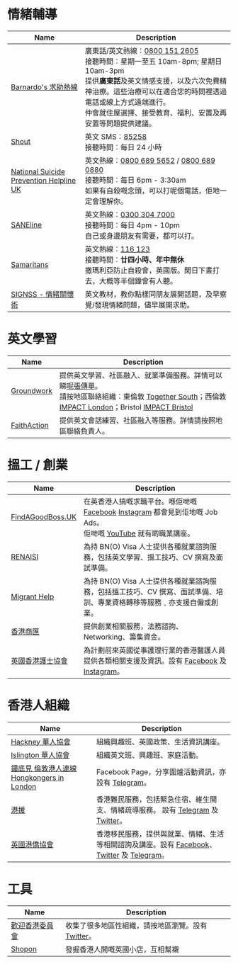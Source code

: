 # 情緒輔導
| Name                                                                                                                                               | Description                                                                                                                                                                                                                                                                        |
| -------------------------------------------------------------------------------------------------------------------------------------------------- | ---------------------------------------------------------------------------------------------------------------------------------------------------------------------------------------------------------------------------------------------------------------------------------- |
| [Barnardo's 求助熱線](https://helpline.barnardos.org.uk/boloh-helpline/hong-kong-bno-xianggang-bno)                                                | 廣東話/英文熱線︰[0800 151 2605](tel:08001512605)<br/>接聽時間︰星期一至五 10am-8pm; 星期日 10am-3pm<br/>提供**廣東話**及英文情感支援，以及六次免費精神治療。這些治療可以在適合您的時間裡透過電話或線上方式遠端進行。<br/>仲會就住屋選擇、接受教育、福利、安置及再安置等問題提供建議。 |
| [Shout](https://giveusashout.org/ "Shout website")                                                                                                 | 英文 SMS︰[85258](sms:+44-85258)<br/>接聽時間︰每日 24 小時<br/>                                                                                                                                                                                                                   |
| [National Suicide Prevention Helpline UK](https://www.spuk.org.uk/national-suicide-prevention-helpline-uk/ "National Suicide Prevention Helpline") | 英文熱線︰[0800 689 5652](tel:08006895652) / [0800 689 0880](tel:08006890880)<br/>接聽時間︰每日 6pm - 3:30am<br/>如果有自殺嘅念頭，可以打呢個電話，佢地一定會理解你。                                                                                                             |
| [SANEline](https://www.sane.org.uk/how-we-help/emotional-support/saneline-services)                                                                | 英文熱線︰[0300 304 7000](tel:+44-03003047000)<br/>接聽時間︰每日 4pm - 10pm<br/>自己或身邊朋友有需要，都可以打。                                                                                                                                                                  |
| [Samaritans](https://www.samaritans.org/)                                                                                                          | 英文熱線︰[116 123](tel:116123)<br/>接聽時間︰**廿四小時、年中無休**<br />撒瑪利亞防止自殺會，英國版。閑日下晝打去，大概等半個鐘會有人聽。                                                                                                                                         |
| [SIGNSS - 情緒關懷術](https://thriveldn.co.uk/communications/toolkits-and-resources/toolkit/thrive-ldn-mental-health-conversation-starter/) | 英文教材，教你點樣同朋友展開話題，及早察覺/發現情緒問題，儘早展開求助。               |

# 英文學習
| Name                                                                | Description                                                                                                                                                                                                                                                                                                                                                                                                           |
| ------------------------------------------------------------------- | --------------------------------------------------------------------------------------------------------------------------------------------------------------------------------------------------------------------------------------------------------------------------------------------------------------------------------------------------------------------------------------------------------------------- |
| [Groundwork](https://www.groundwork.org.uk/projects/impact-london/) | 提供英文學習、社區融入、就業準備服務。詳情可以睇[呢張傳單](https://www.groundwork.org.uk/wp-content/uploads/2022/04/Traditional-Chinese-Flyer.pdf)。<br/>請按地區聯絡組織︰東倫敦 [Together South](https://www.groundwork.org.uk/projects/together/)；西倫敦 [IMPACT London](https://www.groundwork.org.uk/projects/impact-london/)；Bristol [IMPACT Bristol](https://www.groundwork.org.uk/projects/impact-bristol/) |
| [FaithAction](https://cafeconnect.faithaction.net/) | 提供英文會話練習、社區融入等服務。詳情請按照地區聯絡負責人。                                                                                                                                                                                                                                                                                                                                                                                                                     |

# 搵工 / 創業
| Name                                                                     | Description                                                                                                                                                                                                                                                                      |
| ------------------------------------------------------------------------ | -------------------------------------------------------------------------------------------------------------------------------------------------------------------------------------------------------------------------------------------------------------------------------- |
| [FindAGoodBoss.UK](https://FindAGoodBoss.UK)                             | 在英香港人搞嘅求職平台。喺佢哋嘅 [Facebook](https://www.facebook.com/findagoodboss.UK/) [Instagram](https://www.instagram.com/findagoodboss.uk/) 都會見到佢地嘅 Job Ads。<br/>佢哋嘅 [YouTube](https://www.youtube.com/channel/UCXigJ2SOHGsVZTXMCSkYg2Q/videos) 就有啲職業講座。 |
| [RENAISI](https://renaisi.com/services/hongkongers-employment-support/)  | 為持 BN(O) Visa 人士提供各種就業諮詢服務，包括英文學習、搵工技巧、CV 撰寫及面試準備。                                                                                                                                                                                            |
| [Migrant Help](https://www.migranthelpuk.org/hongkong-welcome-programme) | 為持 BN(O) Visa 人士提供各種就業諮詢服務，包括搵工技巧、CV 撰寫、面試準備、培訓、專業資格轉移等服務﹐亦支援自僱或創業。                                                                                                                                                          |
| [香港商匯](https://www.hkbusinesshub.net/)                               | 提供創業相關服務，法務諮詢、Networking、籌集資金。                                                                                                                                                                                                                               |
| [英國香港護士協會](https://www.hknauk.org/)                              | 為計劃前來英國從事護理行業的香港醫護人員提供各類相關支援及資訊。設有 [Facebook](https://www.facebook.com/hknauk/) 及 [Instagram](https://www.instagram.com/hknursingassociationuk/)。                                                                                            |

# 香港人組織
| Name                                                                                 | Description                                                                                                                                                                                                              |
| ------------------------------------------------------------------------------------ | ------------------------------------------------------------------------------------------------------------------------------------------------------------------------------------------------------------------------ |
| [Hackney 華人協會](facebook.com/HackneyChineseCommunityServices)                                                                     | 組織興趣班、英國政策、生活資訊講座。                                                                                                                                                                                     |
| [Islington 華人協會](https://www.welcomehongkongers.com/latest-news)                 | 組織英文班、興趣班、家庭活動。                                                                                                                                                                                           |
| [鐘底見 倫敦港人連線 Hongkongers in London](https://www.facebook.com/TimeWillSeeUK/) | Facebook Page，分享圍爐活動資訊，亦設有 [Telegram](https://t.me/TimeWillSee)。                                                                                                                                             |
| [港援](https://www.hkaid.org.uk/)                                                    | 香港難民服務，包括緊急住宿、維生開支、情緒疏導服務。 設有 [Telegram](https://t.me/hkaiduk) 及 [Twitter](https://twitter.com/hkaiduk)。                                                                                   |
| [英國港僑協會](https://www.hongkongers.org.uk/)                                      | 香港移民服務，提供與就業、情緒、生活等相關諮詢及講座。設有 [Facebook](https://www.facebook.com/HongkongersUK/?ref=page_internal)、[Twitter](https://twitter.com/HongkongersUK) 及 [Telegram](https://t.me/HongkongersUK)。 |

# 工具
| Name                                                                                                                                        | Description                                                                           |
| ------------------------------------------------------------------------------------------------------------------------------------------- | ------------------------------------------------------------------------------------- |
| [歡迎香港委員會](https://www.welcomehk.org/hk-arrivals)                                                                                     | 收集了很多地區性組織，請按地區瀏覽。設有 [Twitter](https://twitter.com/welcominghk)。 |
| [Shopon](https://www.shopon.hk/appdownload)                                                                                                 | 發掘香港人開嘅英國小店，互相幫襯                                                      |

